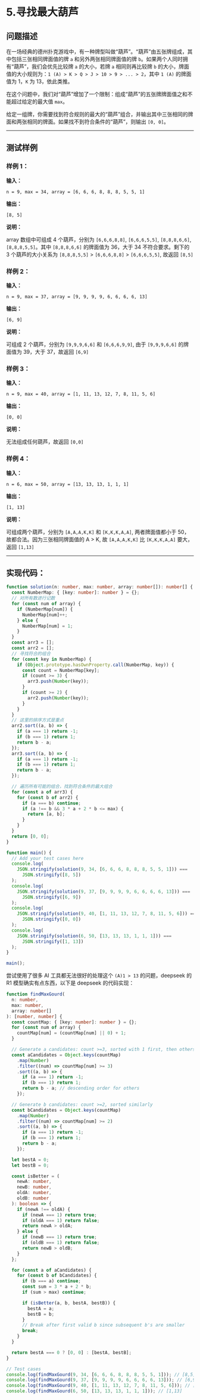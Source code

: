# 5.寻找最大葫芦

## 问题描述

在一场经典的德州扑克游戏中，有一种牌型叫做“葫芦”。“葫芦”由五张牌组成，其中包括三张相同牌面值的牌 `a` 和另外两张相同牌面值的牌 `b`。如果两个人同时拥有“葫芦”，我们会优先比较牌 `a` 的大小，若牌 `a` 相同则再比较牌 `b` 的大小，牌面值的大小规则为：`1 (A) > K > Q > J > 10 > 9 > ... > 2`，其中 `1 (A)` 的牌面值为 1，`K` 为 13，依此类推。

在这个问题中，我们对“葫芦”增加了一个限制：组成“葫芦”的五张牌牌面值之和不能超过给定的最大值 `max`。

给定一组牌，你需要找到符合规则的最大的“葫芦”组合，并输出其中三张相同的牌面和两张相同的牌面。如果找不到符合条件的“葫芦”，则输出 `[0, 0]`。

---

## 测试样例

### 样例 1：

**输入：**

```text
n = 9, max = 34, array = [6, 6, 6, 8, 8, 8, 5, 5, 1]
```

**输出：**

```text
[8, 5]
```

**说明：**

array 数组中可组成 4 个葫芦，分别为 `[6,6,6,8,8]`, `[6,6,6,5,5]`, `[8,8,8,6,6]`, `[8,8,8,5,5]`。其中 `[8,8,8,6,6]` 的牌面值为 36，大于 34 不符合要求。剩下的 3 个葫芦的大小关系为 `[8,8,8,5,5]` > `[6,6,6,8,8]` > `[6,6,6,5,5]`, 故返回 `[8,5]`

### 样例 2：

**输入：**

```text
n = 9, max = 37, array = [9, 9, 9, 9, 6, 6, 6, 6, 13]
```

**输出：**

```text
[6, 9]
```

**说明：**

可组成 2 个葫芦，分别为 `[9,9,9,6,6]` 和 `[6,6,6,9,9]`, 由于 `[9,9,9,6,6]` 的牌面值为 39，大于 37，故返回 `[6,9]`

### 样例 3：

**输入：**

```text
n = 9, max = 40, array = [1, 11, 13, 12, 7, 8, 11, 5, 6]
```

**输出：**

```text
[0, 0]
```

**说明：**

无法组成任何葫芦，故返回 `[0,0]`

### 样例 4：

**输入：**

```text
n = 6, max = 50, array = [13, 13, 13, 1, 1, 1]
```

**输出：**

```text
[1, 13]
```

**说明：**

可组成两个葫芦，分别为 `[A,A,A,K,K]` 和 `[K,K,K,A,A]`, 两者牌面值都小于 50，故都合法。因为三张相同牌面值的 A > K, 故 `[A,A,A,K,K]` 比 `[K,K,K,A,A]` 要大，返回 `[1,13]`

---

## 实现代码：

```typescript
function solution(n: number, max: number, array: number[]): number[] {
  const NumberMap: { [key: number]: number } = {};
  // 对所有数进行记数
  for (const num of array) {
    if (NumberMap[num]) {
      NumberMap[num]++;
    } else {
      NumberMap[num] = 1;
    }
  }
  const arr3 = [];
  const arr2 = [];
  // 寻找符合的组合
  for (const key in NumberMap) {
    if (Object.prototype.hasOwnProperty.call(NumberMap, key)) {
      const count = NumberMap[key];
      if (count >= 3) {
        arr3.push(Number(key));
      }
      if (count >= 2) {
        arr2.push(Number(key));
      }
    }
  }
  // 这里的排序方式是重点
  arr2.sort((a, b) => {
    if (a === 1) return -1;
    if (b === 1) return 1;
    return b - a;
  });
  arr3.sort((a, b) => {
    if (a === 1) return -1;
    if (b === 1) return 1;
    return b - a;
  });

  // 遍历所有可能的组合，找到符合条件的最大组合
  for (const a of arr3) {
    for (const b of arr2) {
      if (a === b) continue;
      if (a !== b && 3 * a + 2 * b <= max) {
        return [a, b];
      }
    }
  }
  return [0, 0];
}

function main() {
  // Add your test cases here
  console.log(
    JSON.stringify(solution(9, 34, [6, 6, 6, 8, 8, 8, 5, 5, 1])) ===
      JSON.stringify([8, 5])
  );
  console.log(
    JSON.stringify(solution(9, 37, [9, 9, 9, 9, 6, 6, 6, 6, 13])) ===
      JSON.stringify([6, 9])
  );
  console.log(
    JSON.stringify(solution(9, 40, [1, 11, 13, 12, 7, 8, 11, 5, 6])) ===
      JSON.stringify([0, 0])
  );
  console.log(
    JSON.stringify(solution(6, 50, [13, 13, 13, 1, 1, 1])) ===
      JSON.stringify([1, 13])
  );
}

main();
```

尝试使用了很多 AI 工具都无法很好的处理这个 `(A)1 > 13` 的问题，deepseek 的 R1 模型确实有点东西，以下是 deepseek 的代码实现：

```typescript
function findMaxGourd(
  n: number,
  max: number,
  array: number[]
): [number, number] {
  const countMap: { [key: number]: number } = {};
  for (const num of array) {
    countMap[num] = (countMap[num] || 0) + 1;
  }

  // Generate a candidates: count >=3, sorted with 1 first, then others in descending order
  const aCandidates = Object.keys(countMap)
    .map(Number)
    .filter((num) => countMap[num] >= 3)
    .sort((a, b) => {
      if (a === 1) return -1;
      if (b === 1) return 1;
      return b - a; // descending order for others
    });

  // Generate b candidates: count >=2, sorted similarly
  const bCandidates = Object.keys(countMap)
    .map(Number)
    .filter((num) => countMap[num] >= 2)
    .sort((a, b) => {
      if (a === 1) return -1;
      if (b === 1) return 1;
      return b - a;
    });

  let bestA = 0;
  let bestB = 0;

  const isBetter = (
    newA: number,
    newB: number,
    oldA: number,
    oldB: number
  ): boolean => {
    if (newA !== oldA) {
      if (newA === 1) return true;
      if (oldA === 1) return false;
      return newA > oldA;
    } else {
      if (newB === 1) return true;
      if (oldB === 1) return false;
      return newB > oldB;
    }
  };

  for (const a of aCandidates) {
    for (const b of bCandidates) {
      if (b === a) continue;
      const sum = 3 * a + 2 * b;
      if (sum > max) continue;

      if (isBetter(a, b, bestA, bestB)) {
        bestA = a;
        bestB = b;
      }
      // Break after first valid b since subsequent b's are smaller
      break;
    }
  }

  return bestA === 0 ? [0, 0] : [bestA, bestB];
}

// Test cases
console.log(findMaxGourd(9, 34, [6, 6, 6, 8, 8, 8, 5, 5, 1])); // [8,5]
console.log(findMaxGourd(9, 37, [9, 9, 9, 9, 6, 6, 6, 6, 13])); // [6,9]
console.log(findMaxGourd(9, 40, [1, 11, 13, 12, 7, 8, 11, 5, 6])); // [0,0]
console.log(findMaxGourd(6, 50, [13, 13, 13, 1, 1, 1])); // [1,13]
```
